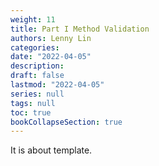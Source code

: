 ```yaml
---
weight: 11
title: Part I Method Validation
authors: Lenny Lin
categories: 
date: "2022-04-05"
description: 
draft: false
lastmod: "2022-04-05"
series: null
tags: null
toc: true
bookCollapseSection: true
---
```


It is about template.

<!--more-->

